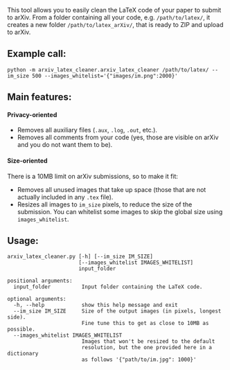 
This tool allows you to easily clean the LaTeX code of your paper to submit to
arXiv. From a folder containing all your code, e.g. `/path/to/latex/`, it
creates a new folder `/path/to/latex_arXiv/`, that is ready to ZIP and upload to
arXiv.

## Example call:

```
python -m arxiv_latex_cleaner.arxiv_latex_cleaner /path/to/latex/ --im_size 500 --images_whitelist='{"images/im.png":2000}'
```

## Main features:

#### Privacy-oriented

*   Removes all auxiliary files (`.aux`, `.log`, `.out`, etc.).
*   Removes all comments from your code (yes, those are visible on arXiv and you
    do not want them to be).

#### Size-oriented

There is a 10MB limit on arXiv submissions, so to make it fit:

*   Removes all unused images that take up space (those that are not actually
    included in any `.tex` file).
*   Resizes all images to `im_size` pixels, to reduce the size of the
    submission. You can whitelist some images to skip the global size using
    `images_whitelist`.

## Usage:

```
arxiv_latex_cleaner.py [-h] [--im_size IM_SIZE]
                       [--images_whitelist IMAGES_WHITELIST]
                       input_folder

positional arguments:
  input_folder          Input folder containing the LaTeX code.

optional arguments:
  -h, --help            show this help message and exit
  --im_size IM_SIZE     Size of the output images (in pixels, longest side).
                        Fine tune this to get as close to 10MB as possible.
  --images_whitelist IMAGES_WHITELIST
                        Images that won't be resized to the default
                        resolution, but the one provided here in a dictionary
                        as follows '{"path/to/im.jpg": 1000}'
```
